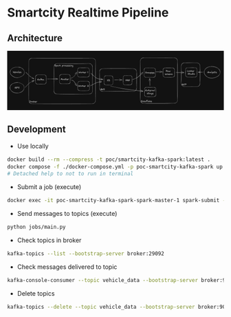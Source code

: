 # Smartcity Realtime Pipeline

## Architecture

![architecture_diagram](./.github/assets/architecture_diagram.png)

## Development

- Use locally

```bash
docker build --rm --compress -t poc/smartcity-kafka-spark:latest .
docker compose -f ./docker-compose.yml -p poc-smartcity-kafka-spark up -d
# Detached help to not to run in terminal
```

- Submit a job (execute)

```bash
docker exec -it poc-smartcity-kafka-spark-spark-master-1 spark-submit --master spark://spark-master:7077 --packages org.apache.spark:spark-sql-kafka-0-10_2.12:3.5.1,org.apache.hadoop:hadoop-aws:3.3.6,com.amazonaws:aws-java-sdk:1.12.666 jobs/spark-city.py
```

- Send messages to topics (execute)

```bash
python jobs/main.py
```

- Check topics in broker

```bash
kafka-topics --list --bootstrap-server broker:29092
```

- Check messages delivered to topic

```bash
kafka-console-consumer --topic vehicle_data --bootstrap-server broker:9092 --from-beginning
```

- Delete topics

```bash
kafka-topics --delete --topic vehicle_data --bootstrap-server broker:9092
```
